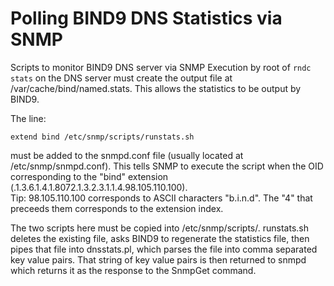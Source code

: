 # Polling BIND9 DNS Statistics via SNMP
Scripts to monitor BIND9 DNS server via SNMP
Execution by root of `rndc stats` on the DNS server must create the output file at /var/cache/bind/named.stats.  This allows the statistics to be output by BIND9.

The line:
```
extend bind /etc/snmp/scripts/runstats.sh
```
must be added to the snmpd.conf file (usually located at /etc/snmp/snmpd.conf). This tells SNMP to execute the script when the OID corresponding to the "bind" extension (.1.3.6.1.4.1.8072.1.3.2.3.1.1.4.98.105.110.100).  
Tip: 98.105.110.100 corresponds to ASCII characters "b.i.n.d". The "4" that preceeds them corresponds to the extension index.

The two scripts here must be copied into /etc/snmp/scripts/.
runstats.sh deletes the existing file, asks BIND9 to regenerate the statistics file, then pipes that file into dnsstats.pl, which parses the file into comma separated key value pairs.  That string of key value pairs is then returned to snmpd which returns it as the response to the SnmpGet command.
